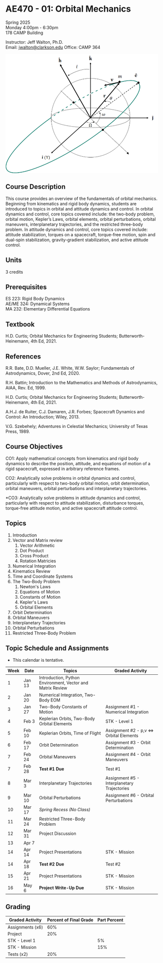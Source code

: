 
# AE470 - 01: Orbital Mechanics

Spring 2025  
Monday 4:00pm - 6:30pm  
178 CAMP Building

Instructor: Jeff Walton, Ph.D.  
Email: <jwalton@clarkson.edu>
Office: CAMP 364

![AE470](images/COE.png)

## Course Description

This course provides an overview of the fundamentals of orbital mechanics. Beginning from kinematics and rigid body dynamics, students are introduced to topics in orbital and attitude dynamics and control. In orbital dynamics and control, core topics covered include: the two-body problem, orbital motion, Kepler’s Laws, orbital elements, orbital perturbations, orbital maneuvers, interplanetary trajectories, and the restricted three-body problem. In attitude dynamics and control, core topics covered include: attitude stabilization, torques on a spacecraft, torque-free motion, spin and dual-spin stabilization, gravity-gradient stabilization, and active attitude control.

## Units

3 credits

## Prerequisites

ES 223: Rigid Body Dynamics  
AE/ME 324: Dynamical Systems  
MA 232: Elementary Differential Equations  

## Textbook

H.D. Curtis; Orbital Mechanics for Engineering Students; Butterworth-Heinemann, 4th Ed, 2021.

## References

   R.R. Bate, D.D. Mueller, J.E. White, W.W. Saylor; Fundamentals of Astrodynamics, Dover, 2nd Ed, 2020.  

   R.H. Battin; Introduction to the Mathematics and Methods of Astrodynamics, AIAA, Rev. Ed, 1999.  

   H.D. Curtis; Orbital Mechanics for Engineering Students; Butterworth-Heinemann, 4th Ed, 2021.

   A.H.J. de Ruiter, C.J. Damaren, J.R. Forbes; Spacecraft Dynamics and Control: An Introduction; Wiley, 2013.

   V.G. Szebehely; Adventures in Celestial Mechanics; University of Texas Press, 1989.  

## Course Objectives

   CO1: Apply mathematical concepts from kinematics and rigid body dynamics to describe the position, attitude, and equations of motion of a rigid spacecraft, expressed in arbitrary reference frames.  

   CO2: Analytically solve problems in orbital dynamics and control, particularly with respect to two-body orbital motion, orbit determination, orbital maneuvers, orbital perturbations and interplanetary trajectories.  

   *CO3: Analytically solve problems in attitude dynamics and control, particularly with respect to attitude stabilization, disturbance torques, torque-free attitude motion, and active spacecraft attitude control.  

## Topics

1. Introduction
2. Vector and Matrix review
   1. Vector Arithmetic
   2. Dot Product
   3. Cross Product
   4. Rotation Matricies
3. Numerical Integration
4. Kinematics Review
5. Time and Coordinate Systems
6. The Two-Body Problem
   1. Newton's Laws
   2. Equations of Motion
   3. Constants of Motion
   4. Kepler's Laws
   5. Orbital Elements
7. Orbit Determination
8. Orbital Maneuvers
9. Interplanetary Trajectories
10. Orbital Perturbations
11. Restricted Three-Body Problem

## Topic Schedule and Assignments

* This calendar is tentative.

| Week  | Date | Topics | Graded Activity |
| ----- | ---- | ------ | ----------- |
| 1  | Jan 13 | Introduction, Python Environment, Vector and Matrix Review |  |
| 2  | Jan 20 | Numerical Integration, Two-Body EOM |  |
| 3  | Jan 27 | Two-Body Constants of Motion | Assignment #1 - Numerical Integration |
| 4  | Feb 3 | Keplerian Orbits, Two-Body Orbital Elements | STK - Level 1 |
| 5  | Feb 10 | Keplerian Orbits, Time of Flight | Assignment #2 - p,v <=> Orbital Elements |
| 6  | Feb 17 | Orbit Determination | Assignment #3 - Orbit Determination |
| 7  | Feb 24 | Orbital Maneuvers | Assignment #4 - Orbit Maneuvers |
| 7  | Feb 28 | **Test #1 Due** | Test #1 |
| 8  | Mar 3 | Interplanetary Trajectories | Assignment #5 - Interplanetary Trajectories |
| 9  | Mar 10 | Orbital Perturbations | Assignment #6 - Orbital Perturbations |
| 10  | Mar 17 | *Spring Recess (No Class)* |  |
| 11  | Mar 24 | Restricted Three-Body Problem |  |
| 12  | Mar 31 | Project Discussion  |  |
| 13  | Apr 7 |  |  |
| 14  | Apr 14 | Project Presentations | STK - Mission |
| 14  | Apr 18 | **Test #2 Due** | Test #2 |
| 15  | Apr 21 | Project Presentations | STK - Mission |
| 16  | May 6 | **Project Write-Up Due** | STK - Mission |


## Grading

| Graded Activity | Percent of Final Grade | Part Percent |
| --------------- | ---------------------- | ------------ |
| Assignments (x6) | 60% |  |
| Project | 20% |  |
| STK - Level 1 |  | 5% |
| STK - Mission |  | 15% |
| Tests (x2) | 20% |  |
